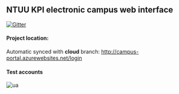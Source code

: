 ## NTUU KPI electronic campus web interface

[![Gitter](https://badges.gitter.im/Join%20Chat.svg)](https://gitter.im/DOIS/ecampus.kpi.ua?utm_source=badge&utm_medium=badge&utm_campaign=pr-badge&utm_content=badge)


#### Project location: 
Automatic synced with **cloud** branch: http://campus-portal.azurewebsites.net/login

#### Test accounts
![ua](https://cloud.githubusercontent.com/assets/3822922/5788645/bb681c90-9e4b-11e4-97a7-8932afb81a43.png)

